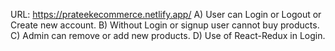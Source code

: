 	
  URL: https://prateekecommerce.netlify.app/
  A) User can Login or Logout or Create new account.
  B) Without Login or signup user cannot buy products.
  C) Admin can remove or add new products.
  D) Use of React-Redux in Login.
